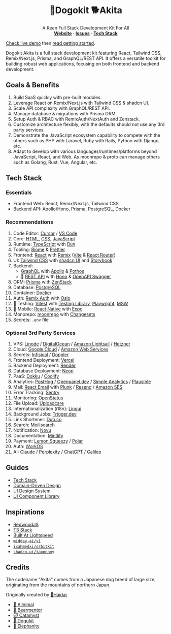 <p align="center">
	<h1 align="center"><b>🐶Dogokit 🐕Akita</b></h1>
<p align="center">
    A Keen Full Stack Development Kit For All
    <br />
    <a href="https://akita.allnimal.com"><b>Website</b></a> · 
    <a href="https://github.com/dogokit/dogokit-akita/issues"><b>Issues</b></a> · 
    <a href="#tech-stack"><b>Tech Stack</b></a>
  </p>
</p>

[Check live demo](https://akita.allnimal.com) then [read getting started](docs/guides/start.md).

Dogokit Akita is a full stack development kit featuring React, Tailwind CSS, Remix/Next.js, Prisma, and GraphQL/REST API. It offers a versatile toolkit for building robust web applications, focusing on both frontend and backend development.

## Goals & Benefits

1. Build SaaS quickly with pre-built modules.
2. Leverage React on Remix/Next.js with Tailwind CSS & shadcn UI.
3. Scale API complexity with GraphQL/REST API.
4. Manage database & migrations with Prisma ORM.
5. Setup Auth & RBAC with RemixAuth/NextAuth and Zenstack.
6. Customize architecture flexibly, with the defaults should not use any 3rd party services.
7. Demonstrate the JavaScript ecosystem capability to compete with the others such as PHP with Laravel, Ruby with Rails, Python with Django, etc.
8. Adapt to develop with various languages/runtimes/platforms beyond JavaScript, React, and Web. As moonrepo & proto can manage others such as Golang, Rust, Vue, Angular, etc.

## Tech Stack

### Essentials

- Frontend Web: React, Remix/Next.js, Tailwind CSS
- Backend API: Apollo/Hono, Prisma, PostgreSQL, Docker

### Recommendations

1. Code Editor: [Cursor](docs/cursor.md) / [VS Code](docs/vscode.md)
2. Core: [HTML](docs/html.md), [CSS](docs/css.md), [JavaScript](docs/javascript.md)
3. Runtime: [TypeScript](docs/typescript.md) with [Bun](docs/bun.md)
4. Tooling: [Biome](docs/biome.md) & [Prettier](docs/prettier.md)
5. Frontend: [React](docs/react.md) with [Remix](docs/remix.md) ([Vite](docs/vite.md) & [React Router](docs/react-router.md))
6. UI: [Tailwind CSS](docs/tailwind.md) with [shadcn UI](docs/shadcn-ui.md) and [Storybook](docs/storybook.md)
7. Backend:
   - [GraphQL](docs/graphql.md) with [Apollo](docs/apollo.md) & [Pothos](docs/graphql-pothos.md)
   - 🚧 [REST API](docs/rest-api.md) with [Hono](docs/hono.md) & [OpenAPI Swagger](docs/swagger.md)
8. ORM: [Prisma](docs/prisma.md) with [ZenStack](docs/zenstack.md)
9. Database: [PostgreSQL](docs/postgresql.md)
10. Container: [Docker](docs/docker.md)
11. Auth: [Remix Auth](docs/remix-auth.md) with [Oslo](docs/oslo.md)
12. 🚧 Testing: [Vitest](docs/vitest.md) with [Testing Library](docs/testing-library.md), [Playwright](docs/playwright.md), [MSW](docs/msw.md)
13. 🚧 Mobile: [React Native](docs/react-native.md) with [Expo](docs/expo.md)
14. Monorepo: [moonrepo](docs/moonrepo.md) with [Changesets](docs/changesets.md)
15. Secrets: `.env` file

### Optional 3rd Party Services

1. VPS: [Linode](docs/linode.md) / [DigitalOcean](docs/digitalocean.md) / [Amazon Lightsail](docs/amazon-lightsail.md) / [Hetzner](docs/hetzner.md)
2. Cloud: [Google Cloud](docs/google-cloud.md) / [Amazon Web Services](docs/amazon-web-services.md)
3. Secrets: [Infisical](docs/infisical.md) / [Doppler](docs/doppler.md)
4. Frontend Deployment: [Vercel](docs/vercel.md)
5. Backend Deployment: [Render](docs/render.md)
6. Database Deployment: [Neon](docs/neon.md)
7. PaaS: [Dokku](docs/dokku.md) / [Coolify](docs/coolify.md)
8. Analytics: [PostHog](docs/posthog.md) / [Openpanel.dev](docs/openpanel.md) / [Simple Analytics](docs/simpleanalytics.md) / [Plausible](docs/plausible.md)
9. Mail: [React Email](docs/react-email.md) with [Plunk](docs/plunk.md) / [Resend](docs/resend.md) / [Amazon SES](docs/amazon-ses.md)
10. Error Tracking: [Sentry](docs/sentry.md)
11. Monitoring: [OpenStatus](docs/openstatus.md)
12. File Upload: [Uploadcare](docs/uploadcare.md)
13. Internationalization (i18n): [Lingui](docs/lingui.md)
14. Background Jobs: [Trigger.dev](docs/trigger-dev.md)
15. Link Shortener: [Dub.co](docs/dub-co.md)
16. Search: [Meilisearch](docs/meilisearch.md)
17. Notification: [Novu](docs/novu.md)
18. Documentation: [Mintlify](docs/mintlify.md)
19. Payment: [Lemon Squeezy](docs/lemonsqueezy.md) / [Polar](docs/polar.md)
20. Auth: [WorkOS](docs/workos.md)
21. AI: [Claude](docs/claude.md) / [Perplexity](docs/perplexity.md) / [ChatGPT](docs/chatgpt.md) / [Galileo](docs/galileo.md)

## Guides

- [Tech Stack](docs/guides/tech-stack.md)
- [Domain-Driven Design](docs/guides/domain-driven-design.md)
- [UI Design System](docs/guides/ui-design-system.md)
- [UI Component Library](docs/guides/ui-component-library.md)

## Inspirations

- [RedwoodJS](https://redwoodjs.com)
- [T3 Stack](https://create.t3.gg)
- [Built At Lightspeed](https://builtatlightspeed.com)
- [`midday-ai/v1`](https://github.com/midday-ai/v1)
- [`ixahmedxi/orbitkit`](https://github.com/ixahmedxi/orbitkit)
- [`shadcn-ui/taxonomy`](https://github.com/shadcn-ui/taxonomy)

## Credits

The codename "Akita" comes from a Japanese dog breed of large size, originating from the mountains of northern Japan.

Originally created by [🦁Haidar](https://github.com/mhaidarhanif)

- [🐾 Allnimal](https://allnimal.com)
- [🐻 Bearmentor](https://bearmentor.com)
- [🐱 Catamyst](https://catamyst.com)
- [🐶 Dogokit](https://dogokit.allnimal.com)
- [🐘 Elephanity](https://elephanity.allnimal.com)
